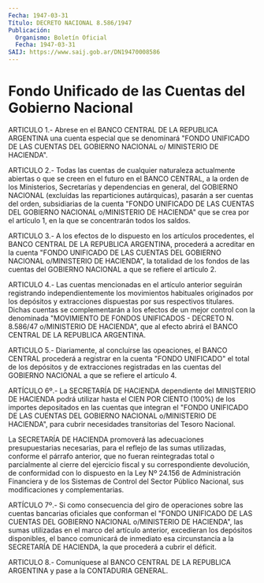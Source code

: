 ```yaml
---
Fecha: 1947-03-31
Título: DECRETO NACIONAL 8.586/1947
Publicación:
  Organismo: Boletín Oficial
  Fecha: 1947-03-31
SAIJ: https://www.saij.gob.ar/DN19470008586
---
```

# Fondo Unificado de las Cuentas del Gobierno Nacional

<a id="1"></a>
ARTICULO  1.-  Abrese  en  el  BANCO  CENTRAL  DE LA REPUBLICA ARGENTINA  una  cuenta especial que se denominará "FONDO  UNIFICADO DE LAS CUENTAS DEL  GOBIERNO  NACIONAL  o/ MINISTERIO DE HACIENDA".

<a id="2"></a>
ARTICULO  2.-  Todas  las  cuentas  de  cualquier  naturaleza actualmente  abiertas  o  que  se  creen  en  el futuro en el BANCO CENTRAL, a la orden de los Ministerios, Secretarías  y dependencias en  general,  del  GOBIERNO  NACIONAL  (excluídas las reparticiones autárquicas), pasarán a ser cuentas del  orden,  subsidiarias de la cuenta  "FONDO  UNIFICADO  DE  LAS  CUENTAS  DEL GOBIERNO  NACIONAL o/MINISTERIO DE HACIENDA" que se crea por el artículo  1, en la que se concentrarán todos los saldos.

<a id="3"></a>
ARTICULO  3.-  A  los efectos de lo dispuesto en los artículos procedentes, el BANCO CENTRAL  DE LA REPUBLICA ARGENTINA, procederá a  acreditar  en la cuenta "FONDO  UNIFICADO  DE  LAS  CUENTAS  DEL GOBIERNO NACIONAL  o/MINISTERIO  DE  HACIENDA", la totalidad de los fondos de las cuentas del GOBIERNO NACIONAL  a  que  se  refiere el artículo 2.

<a id="4"></a>
ARTICULO  4.-  Las cuentas mencionadas en el artículo anterior seguirán registrando  independientemente los movimientos habituales originados por los depósitos  y  extracciones  dispuestas  por  sus respectivos  titulares.  Dichas  cuentas  se  complementarán  a los efectos  de  un  mejor  control  con  la  denominada "MOVIMIENTO DE FONDOS UNIFICADOS - DECRETO N. 8.586/47 o/MINISTERIO  DE HACIENDA", que  al  efecto  abrirá el BANCO CENTRAL DE LA REPUBLICA ARGENTINA.

<a id="5"></a>
ARTICULO  5.-  Diariamente,  al  concluirse las opeaciones, el BANCO CENTRAL procederá a registrar en  la cuenta "FONDO UNIFICADO" el  total  de los depósitos y de extracciones  registradas  en  las cuentas del  GOBIERNO  NACIONAL  a  que  se  refiere el artículo 4.

<a id="6"></a>
ARTÍCULO 6º.- La SECRETARÍA DE HACIENDA dependiente del MINISTERIO DE HACIENDA podrá utilizar hasta el CIEN POR CIENTO (100%) de los importes depositados en las cuentas que integran el "FONDO UNIFICADO DE LAS CUENTAS DEL GOBIERNO NACIONAL o/MINISTERIO DE HACIENDA", para cubrir necesidades transitorias del Tesoro Nacional.

La SECRETARÍA DE HACIENDA promoverá las adecuaciones presupuestarias necesarias, para el reflejo de las sumas utilizadas, conforme el párrafo anterior, que no fueran reintegradas total o parcialmente al cierre del ejercicio fiscal y su correspondiente devolución, de conformidad con lo dispuesto en la Ley Nº 24.156 de Administración Financiera y de los Sistemas de Control del Sector Público Nacional, sus modificaciones y complementarias.

<a id="7"></a>
ARTÍCULO 7º.- Si como consecuencia del giro de operaciones sobre las cuentas bancarias oficiales que conforman el "FONDO UNIFICADO DE LAS CUENTAS DEL GOBIERNO NACIONAL o/MINISTERIO DE HACIENDA", las sumas utilizadas en el marco del artículo anterior, excedieran los depósitos disponibles, el banco comunicará de inmediato esa circunstancia a la SECRETARÍA DE HACIENDA, la que procederá a cubrir el déficit.

<a id="8"></a>
ARTICULO  8.-  Comuníquese  al  BANCO  CENTRAL DE LA REPUBLICA ARGENTINA y pase a la CONTADURIA GENERAL.